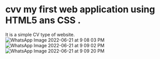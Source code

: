 # cvv my first web application using HTML5 ans CSS . 
It is a simple CV type of website.
![WhatsApp Image 2022-06-21 at 9 08 03 PM](https://user-images.githubusercontent.com/77653316/174879738-9c8fda53-6a70-4c02-963f-d099bdbee63a.jpeg)
![WhatsApp Image 2022-06-21 at 9 09 02 PM](https://user-images.githubusercontent.com/77653316/174879721-80c3f71e-235a-49cd-a518-a788b234fa73.jpeg)
![WhatsApp Image 2022-06-21 at 9 09 20 PM](https://user-images.githubusercontent.com/77653316/174879732-64890914-5ddb-4512-8c2e-b66b905cc820.jpeg)


